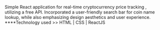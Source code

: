 Simple React application for real-time cryptocurrency price tracking , utilizing a free API. Incorporated a user-friendly search bar for coin name lookup, while also emphasizing design aesthetics and user experience. 
 ****Technology used >>
 HTML | CSS | ReactJS
